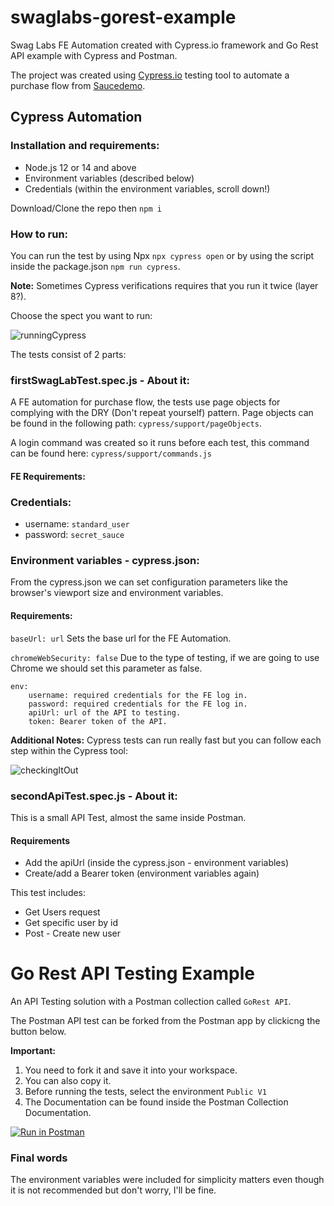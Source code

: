 # swaglabs-gorest-example
Swag Labs FE Automation created with Cypress.io framework and Go Rest API example with Cypress and Postman.

The project was created using [Cypress.io](https://www.cypress.io/) testing tool to automate a purchase flow from [Saucedemo](https://www.saucedemo.com).

## Cypress Automation

### Installation and requirements:

* Node.js 12 or 14 and above
* Environment variables (described below)
* Credentials (within the environment variables, scroll down!)

Download/Clone the repo then `npm i`

### How to run:

You can run the test by using Npx `npx cypress open` or by using the script inside the package.json `npm run cypress`.

**Note:** Sometimes Cypress verifications requires that you run it twice (layer 8?).

Choose the spect you want to run:

![runningCypress](https://user-images.githubusercontent.com/4324156/146694696-7bc14422-bd24-4663-8747-0b1d26b5e84f.gif)


The tests consist of 2 parts:

### firstSwagLabTest.spec.js - About it:

A FE automation for purchase flow, the tests use page objects for complying with the DRY (Don't repeat yourself) pattern. Page objects can be found in the following path: `cypress/support/pageObjects`.

A login command was created so it runs before each test, this command can be found here: `cypress/support/commands.js`

#### FE Requirements:

### Credentials:

- username: `standard_user`
- password: `secret_sauce`

### Environment variables - cypress.json:

From the cypress.json we can set configuration parameters like the browser's viewport size and environment variables.

#### Requirements:

`baseUrl: url` Sets the base url for the FE Automation.

`chromeWebSecurity: false` Due to the type of testing, if we are going to use Chrome we should set this parameter as false.

```
env:
    username: required credentials for the FE log in.
    password: required credentials for the FE log in.
    apiUrl: url of the API to testing.
    token: Bearer token of the API.
```

**Additional Notes:** Cypress tests can run really fast but you can follow each step within the Cypress tool:

![checkingItOut](https://user-images.githubusercontent.com/4324156/146694979-aa3a1b04-ace4-4a34-a92e-048805410dee.gif)


### secondApiTest.spec.js - About it:

This is a small API Test, almost the same inside Postman.

#### Requirements

* Add the apiUrl (inside the cypress.json - environment variables)
* Create/add a Bearer token (environment variables again)

This test includes:

* Get Users request
* Get specific user by id
* Post - Create new user


# Go Rest API Testing Example

An API Testing solution with a Postman collection called `GoRest API`.

The Postman API test can be forked from the Postman app by clickicng the button below.

**Important:** 

1. You need to fork it and save it into your workspace.
2. You can also copy it.
3. Before running the tests, select the environment `Public V1`
4. The Documentation can be found inside the Postman Collection Documentation.

[![Run in Postman](https://run.pstmn.io/button.svg)](https://app.getpostman.com/run-collection/8384695-06c9a7e4-057a-494b-9ee9-8e222b1500c9?action=collection%2Ffork&collection-url=entityId%3D8384695-06c9a7e4-057a-494b-9ee9-8e222b1500c9%26entityType%3Dcollection%26workspaceId%3D1385640f-b2ee-4f2f-b940-4fd6d747132f#?env%5BPublic%20V1%5D=W3sia2V5IjoiYmFzZVVybCIsInZhbHVlIjoiaHR0cHM6Ly9nb3Jlc3QuY28uaW4vcHVibGljL3YxIiwiZW5hYmxlZCI6dHJ1ZX0seyJrZXkiOiJ1c2VyX2lkIiwidmFsdWUiOiIiLCJlbmFibGVkIjp0cnVlfSx7ImtleSI6Im5ld191c2VyX2lkIiwidmFsdWUiOiIiLCJlbmFibGVkIjp0cnVlfSx7ImtleSI6Im5ld191c2VyX2VtYWlsIiwidmFsdWUiOiIiLCJlbmFibGVkIjp0cnVlfSx7ImtleSI6Im5ld191c2VyX25hbWUiLCJ2YWx1ZSI6IiIsImVuYWJsZWQiOnRydWV9XQ==)


### Final words

The environment variables were included for simplicity matters even though it is not recommended but don't worry, I'll be fine.

